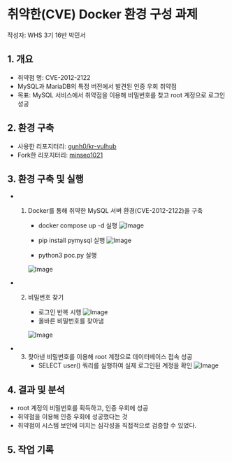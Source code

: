 # 취약한(CVE) Docker 환경 구성 과제
작성자: WHS 3기 16반 박민서

## 1. 개요
- 취약점 명: CVE-2012-2122
- MySQL과 MariaDB의 특정 버전에서 발견된 인증 우회 취약점
- 목표: MySQL 서비스에서 취약점을 이용해 비밀번호를 찾고 root 계정으로 로그인 성공

## 2. 환경 구축
- 사용한 리포지터리: [gunh0/kr-vulhub](https://github.com/gunh0/kr-vulhub)
- Fork한 리포지터리: [minseo1021](https://github.com/minseo1021/kr-vulhub.git)

## 3. 환경 구축 및 실행
- 1. Docker를 통해 취약한 MySQL 서버 환경(CVE-2012-2122)을 구축
     - docker compose up -d 실행
     ![Image](https://github.com/user-attachments/assets/cf953218-704c-40a3-9a40-07f5f1a29fb7)

     - pip install pymysql 실행
     ![Image](https://github.com/user-attachments/assets/47337c86-0594-41b5-b530-7ab1637729b3)

     - python3 poc.py 실행
       
     ![Image](https://github.com/user-attachments/assets/c424f465-6c53-4af3-a8c8-b4d1bf96e725)

- 2. 비밀번호 찾기
     - 로그인 반복 시행
     ![Image](https://github.com/user-attachments/assets/041932f0-1d96-4334-934e-207e0b26006e)
     - 올바른 비밀번호를 찾아냄
       
     ![Image](https://github.com/user-attachments/assets/a6f0a2f5-fdf5-427a-adb0-98a1d7921d96)

- 3. 찾아낸 비밀번호를 이용해 root 계정으로 데이터베이스 접속 성공
     - SELECT user() 쿼리를 실행하여 실제 로그인된 계정을 확인
     ![Image](https://github.com/user-attachments/assets/e6bad82f-58d7-4818-8f5d-d6ac437c5394)

## 4. 결과 및 분석
- root 계정의 비밀번호를 획득하고, 인증 우회에 성공
- 취약점을 이용해 인증 우회에 성공했다는 것
- 취약점이 시스템 보안에 미치는 심각성을 직접적으로 검증할 수 있었다.

## 5. 작업 기록
